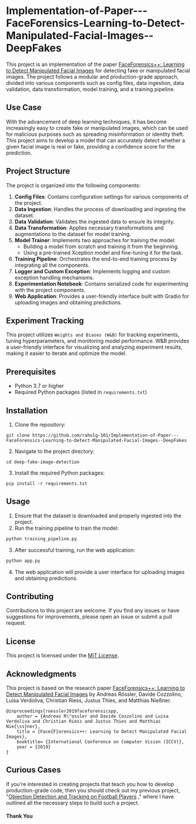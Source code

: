 # Implementation-of-Paper---FaceForensics-Learning-to-Detect-Manipulated-Facial-Images--DeepFakes

This project is an implementation of the paper [FaceForensics++: Learning to Detect Manipulated Facial Images](https://arxiv.org/abs/1901.08971v3) for detecting fake or manipulated facial images. The project follows a modular and production-grade approach, divided into various components such as config files, data ingestion, data validation, data transformation, model training, and a training pipeline.

## Use Case

With the advancement of deep learning techniques, it has become increasingly easy to create fake or manipulated images, which can be used for malicious purposes such as spreading misinformation or identity theft. This project aims to develop a model that can accurately detect whether a given facial image is real or fake, providing a confidence score for the prediction.

## Project Structure

The project is organized into the following components:

1. **Config Files**: Contains configuration settings for various components of the project.
2. **Data Ingestion**: Handles the process of downloading and ingesting the dataset.
3. **Data Validation**: Validates the ingested data to ensure its integrity.
4. **Data Transformation**: Applies necessary transformations and augmentations to the dataset for model training.
5. **Model Trainer**: Implements two approaches for training the model:
    - Building a model from scratch and training it from the beginning.
    - Using a pre-trained Xception model and fine-tuning it for the task.
6. **Training Pipeline**: Orchestrates the end-to-end training process by integrating all the components.
7. **Logger and Custom Exception**: Implements logging and custom exception handling mechanisms.
8. **Experimentation Notebook**: Contains serialized code for experimenting with the project components.
9. **Web Application**: Provides a user-friendly interface built with Gradio for uploading images and obtaining predictions.


## Experiment Tracking

This project utilizes `Weights and Biases (W&B)` for tracking experiments, tuning hyperparameters, and monitoring model performance. W&B provides a user-friendly interface for visualizing and analyzing experiment results, making it easier to iterate and optimize the model.

## Prerequisites

- Python 3.7 or higher
- Required Python packages (listed in `requirements.txt`)


## Installation

1. Clone the repository:

`git clone https://github.com/rahulg-101/Implementation-of-Paper---FaceForensics-Learning-to-Detect-Manipulated-Facial-Images--DeepFakes`

2. Navigate to the project directory:

`cd deep-fake-image-detection`

3. Install the required Python packages:

`pip install -r requirements.txt`


## Usage

1. Ensure that the dataset is downloaded and properly ingested into the project.
2. Run the training pipeline to train the model:

```python
python training_pipeline.py
```

3. After successful training, run the web application:

```python
python app.py
```

4. The web application will provide a user interface for uploading images and obtaining predictions.

## Contributing

Contributions to this project are welcome. If you find any issues or have suggestions for improvements, please open an issue or submit a pull request.

## License

This project is licensed under the [MIT License](LICENSE).

## Acknowledgments

This project is based on the research paper [FaceForensics++: Learning to Detect Manipulated Facial Images](https://arxiv.org/abs/1901.08971v3) by Andreas Rössler, Davide Cozzolino, Luisa Verdoliva, Christian Riess, Justus Thies, and Matthias Nießner.

```
@inproceedings{roessler2019faceforensicspp,
	author = {Andreas R\"ossler and Davide Cozzolino and Luisa Verdoliva and Christian Riess and Justus Thies and Matthias Nie{\ss}ner},
	title = {Face{F}orensics++: Learning to Detect Manipulated Facial Images},
	booktitle= {International Conference on Computer Vision (ICCV)},
	year = {2019}
}

```
## Curious Cases

If you're interested in creating projects that teach you how to develop production-grade code, then you should check out my previous project, "[Objection Detection and Tracking on Football Players](https://github.com/rahulg-101/Objection-Detection-and-Tracking-on-Football-Players) ," where I have outlined all the necessary steps to build such a project.

#### Thank You
